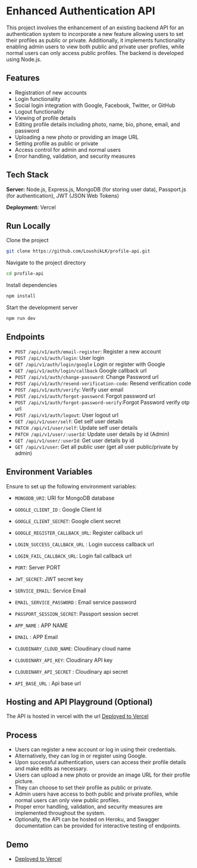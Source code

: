 # Enhanced Authentication API

This project involves the enhancement of an existing backend API for an authentication system to incorporate a new feature allowing users to set their profiles as public or private. Additionally, it implements functionality enabling admin users to view both public and private user profiles, while normal users can only access public profiles. The backend is developed using Node.js.

## Features

- Registration of new accounts
- Login functionality
- Social login integration with Google, Facebook, Twitter, or GitHub
- Logout functionality
- Viewing of profile details
- Editing profile details including photo, name, bio, phone, email, and password
- Uploading a new photo or providing an image URL
- Setting profile as public or private
- Access control for admin and normal users
- Error handling, validation, and security measures

## Tech Stack

**Server:** Node.js, Express.js, MongoDB (for storing user data), Passport.js (for authentication), JWT (JSON Web Tokens)

**Deployment:** Vercel

## Run Locally

Clone the project

```bash
git clone https://github.com/LoushikLK/profile-api.git
```

Navigate to the project directory

```bash
cd profile-api
```

Install dependencies

```bash
npm install
```

Start the development server

```bash
npm run dev
```

## Endpoints

- `POST /api/v1/auth/email-register`: Register a new account
- `POST /api/v1/auth/login`: User login
- `GET /api/v1/auth/login/google` Login or register with Google
- `GET /api/v1/auth/login/callback` Google callback url
- `POST /api/v1/auth/change-password`: Change Password url
- `POST /api/v1/auth/resend-verification-code`: Resend verification code
- `POST /api/v1/auth/verify`: Verify user email
- `POST /api/v1/auth/forgot-password`: Forgot password url
- `POST /api/v1/auth/forgot-password-verify`:Forgot Password verify otp url
- `POST /api/v1/auth/logout`: User logout url
- `GET /api/v1/user/self`: Get self user details
- `PATCH /api/v1/user/self`: Update self user details
- `PATCH /api/v1/user/:userId`: Update user details by id (Admin)
- `GET /api/v1/user/:userId`: Get user details by id
- `GET /api/v1/user`: Get all public user (get all user public/private by admin)

## Environment Variables

Ensure to set up the following environment variables:

- `MONGODB_URI`: URI for MongoDB database
- `GOOGLE_CLIENT_ID` : Google Client Id
- `GOOGLE_CLIENT_SECRET`: Google client secret
- `GOOGLE_REGISTER_CALLBACK_URL`: Register callback url
- `LOGIN_SUCCESS_CALLBACK_URL` : Login success callback url
- `LOGIN_FAIL_CALLBACK_URL`: Login fail callback url
- `PORT`: Server PORT
- `JWT_SECRET`: JWT secret key
- `SERVICE_EMAIL`: Service Email
- `EMAIL_SERVICE_PASSWORD` : Email service password
- `PASSPORT_SESSION_SECRET`: Passport session secret
- `APP_NAME` : APP NAME
- `EMAIL` : APP Email

- `CLOUDINARY_CLOUD_NAME`: Cloudinary cloud name
- `CLOUDINARY_API_KEY`: Cloudinary API key
- `CLOUDINARY_API_SECRET` : Cloudinary api secret
- `API_BASE_URL` : Api base url

## Hosting and API Playground (Optional)

The API is hosted in vercel with the url [Deployed to Vercel](https://profile-api-liart.vercel.app/)

## Process

- Users can register a new account or log in using their credentials.
- Alternatively, they can log in or register using Google.
- Upon successful authentication, users can access their profile details and make edits as necessary.
- Users can upload a new photo or provide an image URL for their profile picture.
- They can choose to set their profile as public or private.
- Admin users have access to both public and private profiles, while normal users can only view public profiles.
- Proper error handling, validation, and security measures are implemented throughout the system.
- Optionally, the API can be hosted on Heroku, and Swagger documentation can be provided for interactive testing of endpoints.

## Demo

- [Deployed to Vercel](https://profile-api-liart.vercel.app/)
